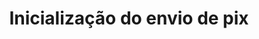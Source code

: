 ---
title: Inicialização do envio de pix
api:
  file: readme-hml-baas.json
  operationId: post_v1-pix-send-initialization
hidden: false
---